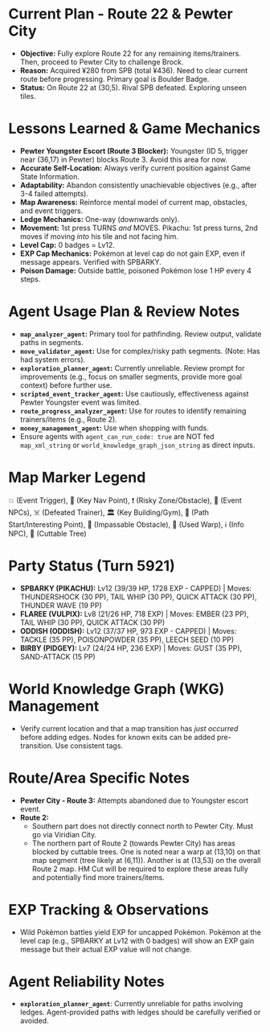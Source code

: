 # Current Plan - Route 22 & Pewter City
*   **Objective:** Fully explore Route 22 for any remaining items/trainers. Then, proceed to Pewter City to challenge Brock.
*   **Reason:** Acquired ¥280 from SPB (total ¥436). Need to clear current route before progressing. Primary goal is Boulder Badge.
*   **Status:** On Route 22 at (30,5). Rival SPB defeated. Exploring unseen tiles.

# Lessons Learned & Game Mechanics
*   **Pewter Youngster Escort (Route 3 Blocker):** Youngster (ID 5, trigger near (36,17) in Pewter) blocks Route 3. Avoid this area for now.
*   **Accurate Self-Location:** Always verify current position against Game State Information.
*   **Adaptability:** Abandon consistently unachievable objectives (e.g., after 3-4 failed attempts).
*   **Map Awareness:** Reinforce mental model of current map, obstacles, and event triggers.
*   **Ledge Mechanics:** One-way (downwards only).
*   **Movement:** 1st press TURNS *and* MOVES. Pikachu: 1st press turns, 2nd moves if moving *into* his tile and not facing him.
*   **Level Cap:** 0 badges = Lv12.
*   **EXP Cap Mechanics:** Pokémon at level cap do not gain EXP, even if message appears. Verified with SPBARKY.
*   **Poison Damage:** Outside battle, poisoned Pokémon lose 1 HP every 4 steps.

# Agent Usage Plan & Review Notes
*   **`map_analyzer_agent`:** Primary tool for pathfinding. Review output, validate paths in segments.
*   **`move_validator_agent`:** Use for complex/risky path segments. (Note: Has had system errors).
*   **`exploration_planner_agent`:** Currently unreliable. Review prompt for improvements (e.g., focus on smaller segments, provide more goal context) before further use.
*   **`scripted_event_tracker_agent`:** Use cautiously, effectiveness against Pewter Youngster event was limited.
*   **`route_progress_analyzer_agent`:** Use for routes to identify remaining trainers/items (e.g., Route 2).
*   **`money_management_agent`:** Use when shopping with funds.
*   Ensure agents with `agent_can_run_code: true` are NOT fed `map_xml_string` or `world_knowledge_graph_json_string` as direct inputs.

# Map Marker Legend
💥 (Event Trigger), 🎯 (Key Nav Point), ❗ (Risky Zone/Obstacle), 💁 (Event NPCs), ☠️ (Defeated Trainer), 🏛️ (Key Building/Gym), 📍 (Path Start/Interesting Point), 🧱 (Impassable Obstacle), 🚪 (Used Warp), ℹ️ (Info NPC), 🌱 (Cuttable Tree)

# Party Status (Turn 5921)
*   **SPBARKY (PIKACHU):** Lv12 (39/39 HP, 1728 EXP - CAPPED) | Moves: THUNDERSHOCK (30 PP), TAIL WHIP (30 PP), QUICK ATTACK (30 PP), THUNDER WAVE (19 PP)
*   **FLAREE (VULPIX):** Lv8 (21/26 HP, 718 EXP) | Moves: EMBER (23 PP), TAIL WHIP (30 PP), QUICK ATTACK (30 PP)
*   **ODDISH (ODDISH):** Lv12 (37/37 HP, 973 EXP - CAPPED) | Moves: TACKLE (35 PP), POISONPOWDER (35 PP), LEECH SEED (10 PP)
*   **BIRBY (PIDGEY):** Lv7 (24/24 HP, 236 EXP) | Moves: GUST (35 PP), SAND-ATTACK (15 PP)

# World Knowledge Graph (WKG) Management
*   Verify current location and that a map transition has *just occurred* before adding edges. Nodes for known exits can be added pre-transition. Use consistent tags.

# Route/Area Specific Notes
*   **Pewter City - Route 3:** Attempts abandoned due to Youngster escort event.
*   **Route 2:**
    *   Southern part does not directly connect north to Pewter City. Must go via Viridian City.
    *   The northern part of Route 2 (towards Pewter City) has areas blocked by cuttable trees. One is noted near a warp at (13,10) on that map segment (tree likely at (6,11)). Another is at (13,53) on the overall Route 2 map. HM Cut will be required to explore these areas fully and potentially find more trainers/items.

# EXP Tracking & Observations
*   Wild Pokémon battles yield EXP for uncapped Pokémon. Pokémon at the level cap (e.g., SPBARKY at Lv12 with 0 badges) will show an EXP gain message but their actual EXP value will not change.

# Agent Reliability Notes
*   **`exploration_planner_agent`**: Currently unreliable for paths involving ledges. Agent-provided paths with ledges should be carefully verified or avoided.